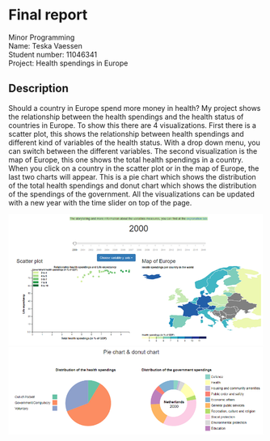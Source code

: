 # Final report
Minor Programming<br>
Name: Teska Vaessen<br>
Student number: 11046341<br>
Project: Health spendings in Europe

## Description
Should a country in Europe spend more money in health? My project shows the relationship between the health spendings and the health status of countries in Europe. To show this there are 4 visualizations. First there is a scatter plot, this shows the relationship between health spendings and different kind of variables of the health status. With a drop down menu, you can switch between the different variables. The second visualization is the map of Europe, this one shows the total health spendings in a country. When you click on a country in the scatter plot or in the map of Europe, the last two charts will appear. This is a pie chart which shows the distribution of the total health spendings and donut chart which shows the distribution of the spendings of the government. All the visualizations can be updated with a new year with the time slider on top of the page.

![Sketch 1](doc/README2.PNG)
![Sketch 1](doc/README3.PNG)
